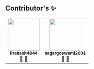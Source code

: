 ## Contributor's ✨
<table>
  <tc>
    <td align="center"><a href="https://github.com/Prakash4844"><img src="https://avatars.githubusercontent.com/u/81550376?v=4" width="100px;" alt=""/><br /><sub><b>Prakash4844</b></sub></a><br />
    <a href="#question-Prakash4844" title="Answering Questions">💬</a> <a href="https://github.com/Prakash4844/Let-s-Learn-Linux/commits?author=Prakash4844" title="Documentation">📖</a>
  </tc>
  
  <tc>
     <td align="center"><a href="https://github.com/sagargoswami2001"><img src="https://avatars.githubusercontent.com/u/88379870?v=4" width="100px;" alt=""/><br /><sub><b>sagargoswami2001</b></sub></a><br />
    <a href="#question-sagargoswami2001" title="Answering Questions">💬</a> <a href="https://github.com/Prakash4844/Let-s-Learn-Linux/commits?author=sagargoswami2001" title="Documentation">📖</a>
  </tc>
</table>
